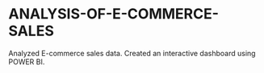 # ANALYSIS-OF-E-COMMERCE-SALES
Analyzed E-commerce sales data. Created an interactive dashboard using POWER BI.
